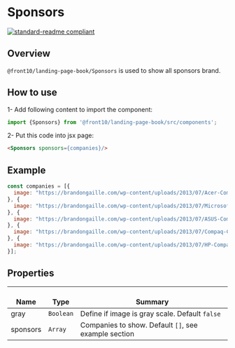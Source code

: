 # Sponsors

[![standard-readme compliant](https://img.shields.io/badge/standard--readme-OK-green.svg?style=flat-square)](https://github.com/RichardLitt/standard-readme)

## Overview
`@front10/landing-page-book/Sponsors` is used to show all sponsors brand.

## How to use
1- Add following content to import the component:
```js
import {Sponsors} from '@front10/landing-page-book/src/components';
```

2- Put this code into jsx page:
```html
<Sponsors sponsors={companies}/>
```
## Example
```js
const companies = [{
  image: "https://brandongaille.com/wp-content/uploads/2013/07/Acer-Company-Logo.jpg"
}, {
  image: "https://brandongaille.com/wp-content/uploads/2013/07/Microsoft-Company-Logo1.jpg"
}, {
  image: "https://brandongaille.com/wp-content/uploads/2013/07/ASUS-Company-Logo.jpg"
}, {
  image: "https://brandongaille.com/wp-content/uploads/2013/07/Compaq-Company-Logo.jpg"
}, {
  image: "https://brandongaille.com/wp-content/uploads/2013/07/HP-Company-Logos.jpg"
}];
```

## Properties

| </br>Name   | </br>Type | </br>Summary                                                                                 | 
| ------------| - | ------------------------------------------------------------------------------------------------------ |
| gray      | `Boolean` | Define if image is gray scale. Default `false` |
| sponsors      | `Array` | Companies to show. Default `[]`, see example section |
